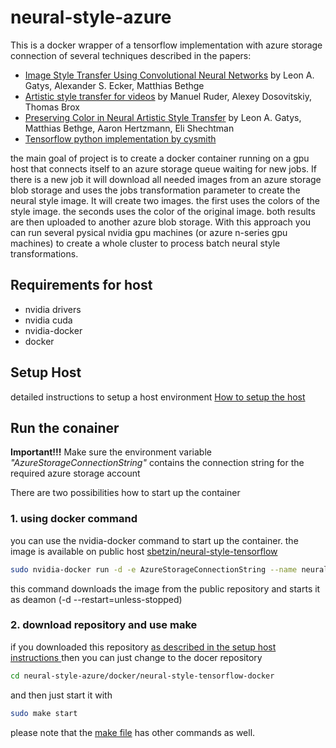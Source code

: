 # neural-style-azure
This is a docker wrapper of a tensorflow implementation with azure storage connection of several techniques described in the papers: 
* [Image Style Transfer Using Convolutional Neural Networks](http://www.cv-foundation.org/openaccess/content_cvpr_2016/papers/Gatys_Image_Style_Transfer_CVPR_2016_paper.pdf)
by Leon A. Gatys, Alexander S. Ecker, Matthias Bethge
* [Artistic style transfer for videos](https://arxiv.org/abs/1604.08610)
by Manuel Ruder, Alexey Dosovitskiy, Thomas Brox
* [Preserving Color in Neural Artistic Style Transfer](https://arxiv.org/abs/1606.05897)
by Leon A. Gatys, Matthias Bethge, Aaron Hertzmann, Eli Shechtman  
* [Tensorflow python implementation by cysmith](https://github.com/cysmith/neural-style-tf)

the main goal of project is to create a docker container running on a gpu host that connects itself to an azure storage queue waiting for new jobs. If there is a new job it will download all needed images from an azure storage blob storage and uses the jobs transformation parameter to create the neural style image. It will create two images. the first uses the colors of the style image. the seconds uses the color of the original image. both results are then uploaded to another azure blob storage.
With this approach you can run several pysical nvidia gpu machines (or azure n-series gpu machines) to create a whole cluster to process batch neural style transformations.

## Requirements for host
- nvidia drivers
- nvidia cuda
- nvidia-docker
- docker

## Setup Host
detailed instructions to setup a host environment
[How to setup the host](https://github.com/sbetzin/neural-style-azure/blob/master/setup/setup%20host.md)
## Run the conainer
**Important!!!**
Make sure the environment variable _"AzureStorageConnectionString"_ contains the connection string for the required azure storage account

There are two possibilities how to start up the container
### 1. using docker command
you can use the nvidia-docker command to start up the container. the image is available on public host
[sbetzin/neural-style-tensorflow](https://hub.docker.com/r/sbetzin/neural-style-tensorflow/)

```bash
sudo nvidia-docker run -d -e AzureStorageConnectionString --name neural-style-tensorflow --restart=unless-stopped  sbetzin/neural-style-tensorflow
```
this command downloads the image from the public repository and starts it as deamon (-d --restart=unless-stopped)

### 2. download repository and use make 
if you downloaded this repository [as described in the setup host instructions ](https://github.com/sbetzin/neural-style-azure/blob/master/setup/setup%20host.md) then you can just change to the docer repository
```bash
cd neural-style-azure/docker/neural-style-tensorflow-docker
```
and then just start it with
```bash
sudo make start
```
please note that the [make file](https://github.com/sbetzin/neural-style-azure/blob/master/docker/neural-style-tensorflow-docker/Makefile) has other commands as well.








